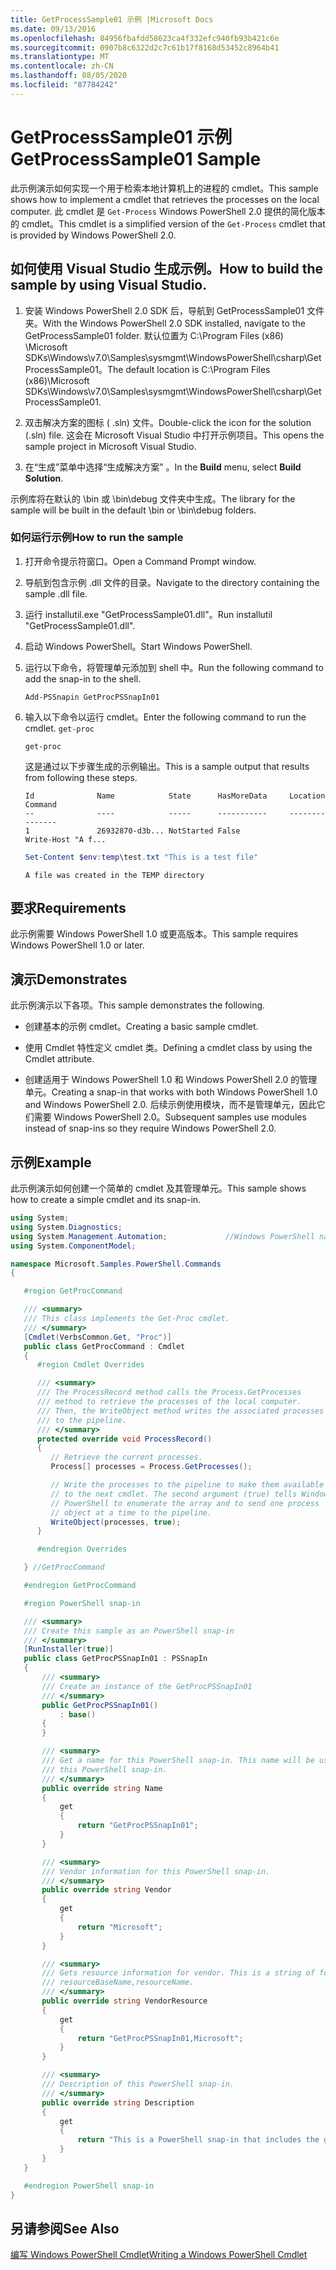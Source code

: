 ```yaml
---
title: GetProcessSample01 示例 |Microsoft Docs
ms.date: 09/13/2016
ms.openlocfilehash: 84956fbafdd58623ca4f332efc940fb93b421c6e
ms.sourcegitcommit: 0907b8c6322d2c7c61b17f8168d53452c8964b41
ms.translationtype: MT
ms.contentlocale: zh-CN
ms.lasthandoff: 08/05/2020
ms.locfileid: "87784242"
---
```

# <a name="getprocesssample01-sample"></a><span data-ttu-id="e4b23-102">GetProcessSample01 示例</span><span class="sxs-lookup"><span data-stu-id="e4b23-102">GetProcessSample01 Sample</span></span>

<span data-ttu-id="e4b23-103">此示例演示如何实现一个用于检索本地计算机上的进程的 cmdlet。</span><span class="sxs-lookup"><span data-stu-id="e4b23-103">This sample shows how to implement a cmdlet that retrieves the processes on the local computer.</span></span> <span data-ttu-id="e4b23-104">此 cmdlet 是 `Get-Process` Windows PowerShell 2.0 提供的简化版本的 cmdlet。</span><span class="sxs-lookup"><span data-stu-id="e4b23-104">This cmdlet is a simplified version of the `Get-Process` cmdlet that is provided by Windows PowerShell 2.0.</span></span>

## <a name="how-to-build-the-sample-by-using-visual-studio"></a><span data-ttu-id="e4b23-105">如何使用 Visual Studio 生成示例。</span><span class="sxs-lookup"><span data-stu-id="e4b23-105">How to build the sample by using Visual Studio.</span></span>

1. <span data-ttu-id="e4b23-106">安装 Windows PowerShell 2.0 SDK 后，导航到 GetProcessSample01 文件夹。</span><span class="sxs-lookup"><span data-stu-id="e4b23-106">With the Windows PowerShell 2.0 SDK installed, navigate to the GetProcessSample01 folder.</span></span> <span data-ttu-id="e4b23-107">默认位置为 C:\Program Files (x86) \Microsoft SDKs\Windows\v7.0\Samples\sysmgmt\WindowsPowerShell\csharp\GetProcessSample01。</span><span class="sxs-lookup"><span data-stu-id="e4b23-107">The default location is C:\Program Files (x86)\Microsoft SDKs\Windows\v7.0\Samples\sysmgmt\WindowsPowerShell\csharp\GetProcessSample01.</span></span>

2. <span data-ttu-id="e4b23-108">双击解决方案的图标 ( .sln) 文件。</span><span class="sxs-lookup"><span data-stu-id="e4b23-108">Double-click the icon for the solution (.sln) file.</span></span> <span data-ttu-id="e4b23-109">这会在 Microsoft Visual Studio 中打开示例项目。</span><span class="sxs-lookup"><span data-stu-id="e4b23-109">This opens the sample project in Microsoft Visual Studio.</span></span>

3. <span data-ttu-id="e4b23-110">在“生成”菜单中选择“生成解决方案” 。</span><span class="sxs-lookup"><span data-stu-id="e4b23-110">In the **Build** menu, select **Build Solution**.</span></span>

  <span data-ttu-id="e4b23-111">示例库将在默认的 \bin 或 \bin\debug 文件夹中生成。</span><span class="sxs-lookup"><span data-stu-id="e4b23-111">The library for the sample will be built in the default \bin or \bin\debug folders.</span></span>

### <a name="how-to-run-the-sample"></a><span data-ttu-id="e4b23-112">如何运行示例</span><span class="sxs-lookup"><span data-stu-id="e4b23-112">How to run the sample</span></span>

1. <span data-ttu-id="e4b23-113">打开命令提示符窗口。</span><span class="sxs-lookup"><span data-stu-id="e4b23-113">Open a Command Prompt window.</span></span>

2. <span data-ttu-id="e4b23-114">导航到包含示例 .dll 文件的目录。</span><span class="sxs-lookup"><span data-stu-id="e4b23-114">Navigate to the directory containing the sample .dll file.</span></span>

3. <span data-ttu-id="e4b23-115">运行 installutil.exe "GetProcessSample01.dll"。</span><span class="sxs-lookup"><span data-stu-id="e4b23-115">Run installutil "GetProcessSample01.dll".</span></span>

4. <span data-ttu-id="e4b23-116">启动 Windows PowerShell。</span><span class="sxs-lookup"><span data-stu-id="e4b23-116">Start Windows PowerShell.</span></span>

5. <span data-ttu-id="e4b23-117">运行以下命令，将管理单元添加到 shell 中。</span><span class="sxs-lookup"><span data-stu-id="e4b23-117">Run the following command to add the snap-in to the shell.</span></span>

   `Add-PSSnapin GetProcPSSnapIn01`

6. <span data-ttu-id="e4b23-118">输入以下命令以运行 cmdlet。</span><span class="sxs-lookup"><span data-stu-id="e4b23-118">Enter the following command to run the cmdlet.</span></span> `get-proc`

   `get-proc`

   <span data-ttu-id="e4b23-119">这是通过以下步骤生成的示例输出。</span><span class="sxs-lookup"><span data-stu-id="e4b23-119">This is a sample output that results from following these steps.</span></span>

   ```output
   Id              Name            State      HasMoreData     Location             Command
   --              ----            -----      -----------     --------             -------
   1               26932870-d3b... NotStarted False                                 Write-Host "A f...

   ```

   ```powershell
   Set-Content $env:temp\test.txt "This is a test file"
   ```

   ```output
   A file was created in the TEMP directory
   ```

## <a name="requirements"></a><span data-ttu-id="e4b23-120">要求</span><span class="sxs-lookup"><span data-stu-id="e4b23-120">Requirements</span></span>

<span data-ttu-id="e4b23-121">此示例需要 Windows PowerShell 1.0 或更高版本。</span><span class="sxs-lookup"><span data-stu-id="e4b23-121">This sample requires Windows PowerShell 1.0 or later.</span></span>

## <a name="demonstrates"></a><span data-ttu-id="e4b23-122">演示</span><span class="sxs-lookup"><span data-stu-id="e4b23-122">Demonstrates</span></span>

<span data-ttu-id="e4b23-123">此示例演示以下各项。</span><span class="sxs-lookup"><span data-stu-id="e4b23-123">This sample demonstrates the following.</span></span>

- <span data-ttu-id="e4b23-124">创建基本的示例 cmdlet。</span><span class="sxs-lookup"><span data-stu-id="e4b23-124">Creating a basic sample cmdlet.</span></span>

- <span data-ttu-id="e4b23-125">使用 Cmdlet 特性定义 cmdlet 类。</span><span class="sxs-lookup"><span data-stu-id="e4b23-125">Defining a cmdlet class by using the Cmdlet attribute.</span></span>

- <span data-ttu-id="e4b23-126">创建适用于 Windows PowerShell 1.0 和 Windows PowerShell 2.0 的管理单元。</span><span class="sxs-lookup"><span data-stu-id="e4b23-126">Creating a snap-in that works with both Windows PowerShell 1.0 and Windows PowerShell 2.0.</span></span> <span data-ttu-id="e4b23-127">后续示例使用模块，而不是管理单元，因此它们需要 Windows PowerShell 2.0。</span><span class="sxs-lookup"><span data-stu-id="e4b23-127">Subsequent samples use modules instead of snap-ins so they require Windows PowerShell 2.0.</span></span>

## <a name="example"></a><span data-ttu-id="e4b23-128">示例</span><span class="sxs-lookup"><span data-stu-id="e4b23-128">Example</span></span>

<span data-ttu-id="e4b23-129">此示例演示如何创建一个简单的 cmdlet 及其管理单元。</span><span class="sxs-lookup"><span data-stu-id="e4b23-129">This sample shows how to create a simple cmdlet and its snap-in.</span></span>

```csharp
using System;
using System.Diagnostics;
using System.Management.Automation;             //Windows PowerShell namespace
using System.ComponentModel;

namespace Microsoft.Samples.PowerShell.Commands
{

   #region GetProcCommand

   /// <summary>
   /// This class implements the Get-Proc cmdlet.
   /// </summary>
   [Cmdlet(VerbsCommon.Get, "Proc")]
   public class GetProcCommand : Cmdlet
   {
      #region Cmdlet Overrides

      /// <summary>
      /// The ProcessRecord method calls the Process.GetProcesses
      /// method to retrieve the processes of the local computer.
      /// Then, the WriteObject method writes the associated processes
      /// to the pipeline.
      /// </summary>
      protected override void ProcessRecord()
      {
         // Retrieve the current processes.
         Process[] processes = Process.GetProcesses();

         // Write the processes to the pipeline to make them available
         // to the next cmdlet. The second argument (true) tells Windows
         // PowerShell to enumerate the array and to send one process
         // object at a time to the pipeline.
         WriteObject(processes, true);
      }

      #endregion Overrides

   } //GetProcCommand

   #endregion GetProcCommand

   #region PowerShell snap-in

   /// <summary>
   /// Create this sample as an PowerShell snap-in
   /// </summary>
   [RunInstaller(true)]
   public class GetProcPSSnapIn01 : PSSnapIn
   {
       /// <summary>
       /// Create an instance of the GetProcPSSnapIn01
       /// </summary>
       public GetProcPSSnapIn01()
           : base()
       {
       }

       /// <summary>
       /// Get a name for this PowerShell snap-in. This name will be used in registering
       /// this PowerShell snap-in.
       /// </summary>
       public override string Name
       {
           get
           {
               return "GetProcPSSnapIn01";
           }
       }

       /// <summary>
       /// Vendor information for this PowerShell snap-in.
       /// </summary>
       public override string Vendor
       {
           get
           {
               return "Microsoft";
           }
       }

       /// <summary>
       /// Gets resource information for vendor. This is a string of format:
       /// resourceBaseName,resourceName.
       /// </summary>
       public override string VendorResource
       {
           get
           {
               return "GetProcPSSnapIn01,Microsoft";
           }
       }

       /// <summary>
       /// Description of this PowerShell snap-in.
       /// </summary>
       public override string Description
       {
           get
           {
               return "This is a PowerShell snap-in that includes the get-proc cmdlet.";
           }
       }
   }

   #endregion PowerShell snap-in
}
```

## <a name="see-also"></a><span data-ttu-id="e4b23-130">另请参阅</span><span class="sxs-lookup"><span data-stu-id="e4b23-130">See Also</span></span>

[<span data-ttu-id="e4b23-131">编写 Windows PowerShell Cmdlet</span><span class="sxs-lookup"><span data-stu-id="e4b23-131">Writing a Windows PowerShell Cmdlet</span></span>](./writing-a-windows-powershell-cmdlet.md)
